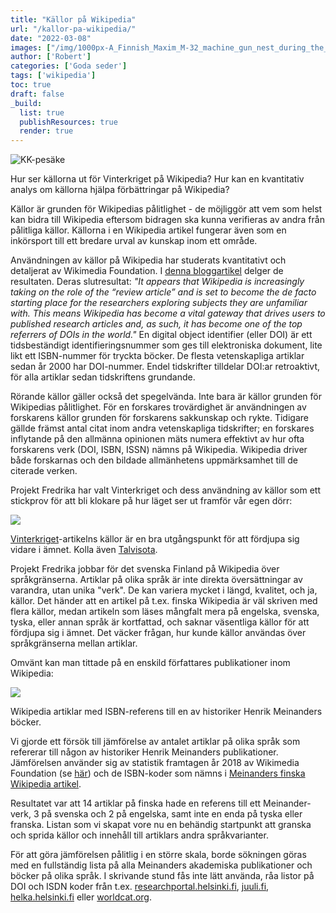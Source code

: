 ```yaml
---
title: "Källor på Wikipedia"
url: "/kallor-pa-wikipedia/"
date: "2022-03-08"
images: ["/img/1000px-A_Finnish_Maxim_M-32_machine_gun_nest_during_the_Winter_War.jpeg"]
author: ['Robert']
categories: ['Goda seder']
tags: ['wikipedia']
toc: true
draft: false
_build:
  list: true
  publishResources: true
  render: true
---
```


![KK-pesäke](/img/1000px-A_Finnish_Maxim_M-32_machine_gun_nest_during_the_Winter_War.jpeg)


Hur ser källorna ut för Vinterkriget på Wikipedia? Hur kan en kvantitativ analys om källorna hjälpa förbättringar på Wikipedia?

Källor är grunden för Wikipedias pålitlighet - de möjliggör att vem som helst kan bidra till Wikipedia eftersom bidragen ska kunna verifieras av andra från pålitliga källor. Källorna i en Wikipedia artikel fungerar även som en inkörsport till ett bredare urval av kunskap inom ett område.

Användningen av källor på Wikipedia har studerats kvantitativt och detaljerat av Wikimedia Foundation. I [denna bloggartikel](https://medium.com/freely-sharing-the-sum-of-all-knowledge/what-are-the-ten-most-cited-sources-on-wikipedia-lets-ask-the-data-34071478785a) delger de resultaten. Deras slutresultat: _"It appears that Wikipedia is increasingly taking on the role of the “review article” and is set to become the de facto starting place for the researchers exploring subjects they are unfamiliar with. This means Wikipedia has become a vital gateway that drives users to published research articles and, as such, it has become one of the top referrers of DOIs in the world."_ En digital object identifier (eller DOI) är ett tidsbeständigt identifieringsnummer som ges till elektroniska dokument, lite likt ett ISBN-nummer för tryckta böcker. De flesta vetenskapliga artiklar sedan år 2000 har DOI-nummer. Endel tidskrifter tilldelar DOI:ar retroaktivt, för alla artiklar sedan tidskriftens grundande.

Rörande källor gäller också det spegelvända. Inte bara är källor grunden för Wikipedias pålitlighet. För en forskares trovärdighet är användningen av forskarens källor grunden för forskarens sakkunskap och rykte. Tidigare gällde främst antal citat inom andra vetenskapliga tidskrifter; en forskares inflytande på den allmänna opinionen mäts numera effektivt av hur ofta forskarens verk (DOI, ISBN, ISSN) nämns på Wikipedia. Wikipedia driver både forskarnas och den bildade allmänhetens uppmärksamhet till de citerade verken.

Projekt Fredrika har valt Vinterkriget och dess användning av källor som ett stickprov för att bli klokare på hur läget ser ut framför vår egen dörr:

![](https://projektfredrika.fi/wp-content/uploads/2022/03/Screenshot-2022-03-08-at-10.18.45-1-1024x663.png)

[Vinterkriget](https://sv.wikipedia.org/wiki/Vinterkriget)\-artikelns källor är en bra utgångspunkt för att fördjupa sig vidare i ämnet. Kolla även [Talvisota](http://fi.wikipedia.org/wiki/Talvisota).

Projekt Fredrika jobbar för det svenska Finland på Wikipedia över språkgränserna. Artiklar på olika språk är inte direkta översättningar av varandra, utan unika "verk". De kan variera mycket i längd, kvalitet, och ja, källor. Det händer att en artikel på t.ex. finska Wikipedia är väl skriven med flera källor, medan artikeln som läses mångfalt mera på engelska, svenska, tyska, eller annan språk är kortfattad, och saknar väsentliga källor för att fördjupa sig i ämnet. Det väcker frågan, hur kunde källor användas över språkgränserna mellan artiklar.

Omvänt kan man tittade på en enskild författares publikationer inom Wikipedia:

![](https://projektfredrika.fi/wp-content/uploads/2022/03/Screenshot-2022-03-08-at-11.46.46-1024x741.png)

Wikipedia artiklar med ISBN-referens till en av historiker Henrik Meinanders böcker.

Vi gjorde ett försök till jämförelse av antalet artiklar på olika språk som refererar till någon av historiker Henrik Meinanders publikationer. Jämförelsen använder sig av statistik framtagen år 2018 av Wikimedia Foundation (se [här](https://medium.com/freely-sharing-the-sum-of-all-knowledge/what-are-the-ten-most-cited-sources-on-wikipedia-lets-ask-the-data-34071478785a)) och de ISBN-koder som nämns i [Meinanders finska Wikipedia artikel](https://fi.wikipedia.org/wiki/Henrik_Meinander).

Resultatet var att 14 artiklar på finska hade en referens till ett Meinander-verk, 3 på svenska och 2 på engelska, samt inte en enda på tyska eller franska. Listan som vi skapat vore nu en behändig startpunkt att granska och sprida källor och innehåll till artiklars andra språkvarianter.

För att göra jämförelsen pålitlig i en större skala, borde sökningen göras med en fullständig lista på alla Meinanders akademiska publikationer och böcker på olika språk. I skrivande stund fås inte lätt använda, råa listor på DOI och ISDN koder från t.ex. [researchportal.helsinki.fi](https://researchportal.helsinki.fi/en/publications/?search=Henrik+meinander&originalSearch=Henrik+meinander&pageSize=50&ordering=rating&descending=true&showAdvanced=false&allConcepts=true&inferConcepts=true&searchBy=PartOfNameOrTitle), [juuli.fi](http://juuli.fi), [helka.helsinki.fi](https://helka.helsinki.fi) eller [worldcat.org](https://www.worldcat.org).
